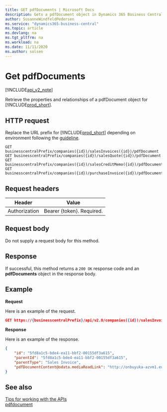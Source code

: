 ```yaml
---
title: GET pdfDocuments | Microsoft Docs
description: Gets a pdfDocument object in Dynamics 365 Business Central.
author: SusanneWindfeldPedersen
ms.service: "dynamics365-business-central"
ms.topic: article
ms.devlang: na
ms.tgt_pltfrm: na
ms.workload: na
ms.date: 11/11/2020
ms.author: solsen
---
```


# Get pdfDocuments

[!INCLUDE[api_v2_note](../../includes/api_v2_note.md)]

Retrieve the properties and relationships of a pdfDocument object for [!INCLUDE[prod_short](../../../includes/prod_short.md)]. 


## HTTP request
Replace the URL prefix for [!INCLUDE[prod_short](../../../includes/prod_short.md)] depending on environment following the [guideline](../../v2.0/endpoints-apis-for-dynamics.md).

```
GET businesscentralPrefix/companies({id})/salesInvoices({id})/pdfDocument
GET businesscentralPrefix/companies({id})/salesQuote({id})/pdfDocument
GET businesscentralPrefix/companies({id})/salesCreditMemo({id})/pdfDocument
GET businesscentralPrefix/companies({id})/purchaseInvoice({id})/pdfDocument
```

## Request headers

|Header|Value|
|------|-----|
|Authorization  |Bearer {token}. Required. |

## Request body
Do not supply a request body for this method.

## Response
If successful, this method returns a ```200 OK``` response code and an **pdfDocuments** object in the response body.

## Example

**Request**

Here is an example of the request.
```json
GET https://{businesscentralPrefix}/api/v2.0/companies({id})/salesInvoices({id})/pdfDocument
```

**Response**

Here is an example of the response. 

```json
{
    "id": "5fd8a1c5-bde4-ea11-bbf2-00155df3a615",
    "parentId": "5fd8a1c5-bde4-ea11-bbf2-00155df3a615",
    "parentType": "Sales Invoice", 
    "pdfDocumentContent@odata.mediaReadLink": "http://onbuyuka-azvm1.europe.corp.microsoft.com:7047/Navision_NAV/api/v2.0/companies(52e03390-bde4-ea11-bbf2-00155df3a615)/salesInvoices(5fd8a1c5-bde4-ea11-bbf2-00155df3a615)/pdfDocument/pdfDocumentContent"
}
```


## See also
[Tips for working with the APIs](../../developer/devenv-connect-apps-tips.md)    
[pdfdocument](../resources/dynamics_pdfdocument.md)    
